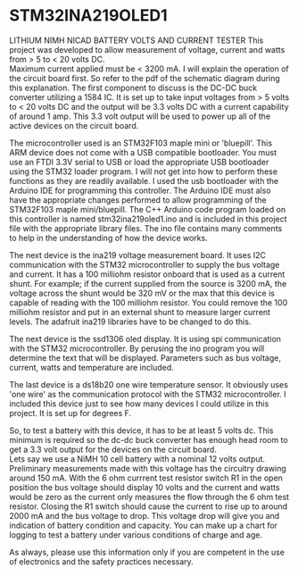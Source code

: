 # STM32INA219OLED1
LITHIUM NIMH NICAD BATTERY VOLTS AND CURRENT TESTER
This project was developed to allow measurement of voltage, current and watts from > 5 to < 20 volts DC.  
Maximum current applied must be < 3200 mA.
I will explain the operation of the circuit board first.  So refer to the pdf of the schematic diagram during this explanation.
The first component to discuss is the DC-DC buck converter utilizing a 1584 IC.  It is set up to take input voltages from > 5 volts to
< 20 volts DC and the output will be 3.3 volts DC with a current capability of around 1 amp.  This 3.3 volt output will be used to power 
up all of the active devices on the circuit board.

The microcontroller used is an STM32F103 maple mini or 'bluepill'.  This ARM device does not come with a USB compatible bootloader. 
You must use an FTDI 3.3V serial to USB or load the appropriate USB bootloader using the STM32 loader program.  I will not get into how to
perform these functions as they are readily available.  I used the usb bootloader with the Arduino IDE for programming this controller.
The Arduino IDE must also have the appropriate changes performed to allow programming of the STM32F103 maple mini/bluepill.
The C++ Arduino code program loaded on this controller is named stm32ina219oled1.ino and is included in this project file with the 
appropriate library files.  The ino file contains many comments to help in the understanding of how the device works.

The next device is the ina219 voltage measurement board.  It uses I2C communication with the STM32 microcontroller to supply the bus voltage and current.  It has a 100 milliohm resistor onboard that is used as a current shunt.  For example; if the current supplied from the source is 3200 mA, the voltage across the shunt would be 320 mV or the max that this device is capable of reading with the 100 milliohm resistor.
You could remove the 100 milliohm resistor and put in an external shunt to measure larger current levels.  The adafruit ina219 libraries
have to be changed to do this. 

The next device is the ssd1306 oled display.  It is using spi communication with the STM32 microcontroller.  By perusing the ino program 
you will determine the text that will be displayed.  Parameters such as bus voltage, current, watts and temperature are included.

The last device is a ds18b20 one wire temperature sensor.  It obviously uses 'one wire' as the communication protocol with the STM32
microcontroller.  I included this device just to see how many devices I could utilize in this project.  It is set up for degrees F.

So, to test a battery with this device, it has to be at least 5 volts dc.  This minimum is required so the dc-dc buck converter has enough
head room to get a 3.3 volt output for the devices on the circuit board.  
Lets say we use a NiMH 10 cell battery with a nominal 12 volts output.  Preliminary measurements made with this voltage has the circuitry 
drawing around 150 mA.  With the 6 ohm currrent test resistor switch R1 in the open position the bus voltage should display 10 volts and the current and watts would be zero as the current only measures the flow through the 6 ohm test resistor.  Closing the R1 switch should cause the current to rise up to around 2000 mA and the bus voltage to drop.  This voltage drop will give you and indication of battery condition and capacity.  You can make up a chart for logging to test a battery under various conditions of charge and age.

As always, please use this information only if you are competent in the use of electronics and the safety practices necessary.

